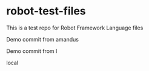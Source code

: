 # robot-test-files

This is a test repo for Robot Framework Language files

Demo commit from amandus


Demo commit from l

local


